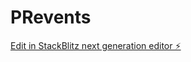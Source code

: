 # PRevents

[Edit in StackBlitz next generation editor ⚡️](https://stackblitz.com/~/github.com/alaadin007/PRevents)